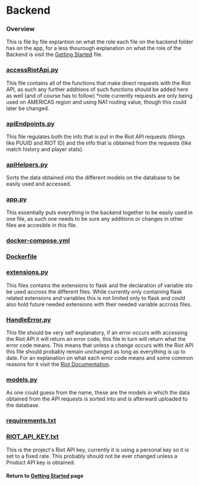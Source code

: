 # Backend
### Overview
This is file by file explantion on what the role each file on the backend folder has on the app, for a less thourough explanation on what the role of the Backend is visit the [Getting Started](./Technical.md#App_Backend) file.
### [accessRiotApi.py](/backend/accessRiotApi.py)
This file contains all of the functions that make direct requests with the Riot API, as such any further additions of such functions should be added here as well (and of course has to follow)
*note currently requests are only being used on AMERICAS region and using NA1 routing value, though this could later be changed.
### [apiEndpoints.py](/backend/apiEndpoints.py)
This file regulates both the info that is put in the Riot API requests (things like PUUID and RIOT ID) and the info that is obtained from the requests (like match history and player stats).
### [apiHelpers.py](/backend/apiHelpers.py)
Sorts the data obtained into the different models on the database to be easily used and accessed.
### [app.py](/backend/app.py)
This essentially puts everything in the backend together to be easily used in one file, as such one needs to be sure any additions or changes in other files are accesible in this file.
### [docker-compose.yml](/backend/docker-compose.yml)
### [Dockerfile](/backend/Dockerfile)
### [extensions.py](/backend/extensions.py)
This files contains the extensions to flask and the declaration of variable sto be used accross the different files. While currently only containing flask related extensions and variables this is not limited only to flask and could also hold future needed extensions with their needed variable accross files. 
### [HandleError.py](/backend/HandleError.py)
This file should be very self explanatory, if an error occurs with accessing the Riot API it will return an error code, this file in turn will return what the error code means.
This means that unless a change occurs with the Riot API this file should probably remain unchanged as long as everything is up to date.
For an explanation on what each error code means and some common reasons for it visit the [Riot Documentation](https://developer.riotgames.com/docs/portal#web-apis_response-codes).
### [models.py](/backend/models.py)
As one could guess from the name, these are the models in which the data obtained from the API requests  is sorted into and is afterward uploaded to the database.
### [requirements.txt](/backend/requirements.txt)
### [RIOT_API_KEY.txt](/backend/RIOT_API_KEY.txt)
This is the project's Riot API key, currently it is using a personal key so it is set to a fixed rate. This probably should not be ever changed unless a Product API key is obtained.

#### Return to [Getting Started](Technical.md) page
